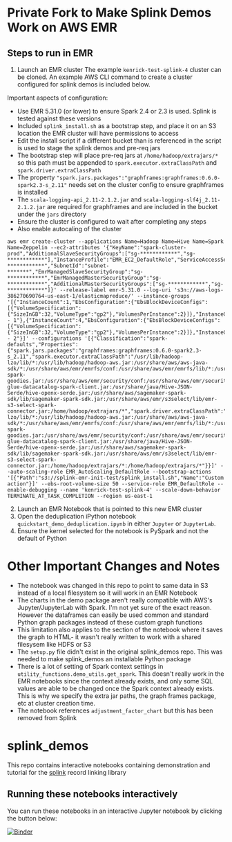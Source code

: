 # Private Fork to Make Splink Demos Work on AWS EMR

## Steps to run in EMR
1. Launch an EMR cluster
The example `kenrick-test-splink-4` cluster can be cloned. An example AWS CLI command to create a cluster configured for splink demos is included below. 

Important aspects of configuration:
* Use EMR 5.31.0 (or lower) to ensure Spark 2.4 or 2.3 is used. Splink is tested against these versions
* Included `splink_install.sh` as a bootstrap step, and place it on an S3 location the EMR cluster will have permissions to access
* Edit the install script if a different bucket than is referenced in the script is used to stage the splink demos and pre-req jars
* The bootstrap step will place pre-req jars at `/home/hadoop/extrajars/*` so this path must be appended to `spark.executor.extraClassPath` and `spark.driver.extraClassPath`
* The property `"spark.jars.packages":"graphframes:graphframes:0.6.0-spark2.3-s_2.11"` needs set on the cluster config to ensure graphframes is installed
* The `scala-logging-api_2.11-2.1.2.jar` and `scala-logging-slf4j_2.11-2.1.2.jar` are required for graphframes and are included in the bucket under the `jars` directory
* Ensure the cluster is configured to wait after completing any steps
* Also enable autocaling of the cluster


```
aws emr create-cluster --applications Name=Hadoop Name=Hive Name=Spark Name=Zeppelin --ec2-attributes '{"KeyName":"spark-cluster-prod","AdditionalSlaveSecurityGroups":["sg-************","sg-************"],"InstanceProfile":"EMR_EC2_DefaultRole","ServiceAccessSecurityGroup":"sg-************","SubnetId":"subnet-*******","EmrManagedSlaveSecurityGroup":"sg-************","EmrManagedMasterSecurityGroup":"sg-************","AdditionalMasterSecurityGroups":["sg-************","sg-************"]}' --release-label emr-5.31.0 --log-uri 's3n://aws-logs-386270690764-us-east-1/elasticmapreduce/' --instance-groups '[{"InstanceCount":1,"EbsConfiguration":{"EbsBlockDeviceConfigs":[{"VolumeSpecification":{"SizeInGB":32,"VolumeType":"gp2"},"VolumesPerInstance":2}]},"InstanceGroupType":"MASTER","InstanceType":"m5.xlarge","Name":"Master - 1"},{"InstanceCount":4,"EbsConfiguration":{"EbsBlockDeviceConfigs":[{"VolumeSpecification":{"SizeInGB":32,"VolumeType":"gp2"},"VolumesPerInstance":2}]},"InstanceGroupType":"CORE","InstanceType":"m5.xlarge","Name":"Core - 2"}]' --configurations '[{"Classification":"spark-defaults","Properties":{"spark.jars.packages":"graphframes:graphframes:0.6.0-spark2.3-s_2.11","spark.executor.extraClassPath":"/usr/lib/hadoop-lzo/lib/*:/usr/lib/hadoop/hadoop-aws.jar:/usr/share/aws/aws-java-sdk/*:/usr/share/aws/emr/emrfs/conf:/usr/share/aws/emr/emrfs/lib/*:/usr/share/aws/emr/emrfs/auxlib/*:/usr/share/aws/emr/goodies/lib/emr-spark-goodies.jar:/usr/share/aws/emr/security/conf:/usr/share/aws/emr/security/lib/*:/usr/share/aws/hmclient/lib/aws-glue-datacatalog-spark-client.jar:/usr/share/java/Hive-JSON-Serde/hive-openx-serde.jar:/usr/share/aws/sagemaker-spark-sdk/lib/sagemaker-spark-sdk.jar:/usr/share/aws/emr/s3select/lib/emr-s3-select-spark-connector.jar:/home/hadoop/extrajars/*","spark.driver.extraClassPath":"/usr/lib/hadoop-lzo/lib/*:/usr/lib/hadoop/hadoop-aws.jar:/usr/share/aws/aws-java-sdk/*:/usr/share/aws/emr/emrfs/conf:/usr/share/aws/emr/emrfs/lib/*:/usr/share/aws/emr/emrfs/auxlib/*:/usr/share/aws/emr/goodies/lib/emr-spark-goodies.jar:/usr/share/aws/emr/security/conf:/usr/share/aws/emr/security/lib/*:/usr/share/aws/hmclient/lib/aws-glue-datacatalog-spark-client.jar:/usr/share/java/Hive-JSON-Serde/hive-openx-serde.jar:/usr/share/aws/sagemaker-spark-sdk/lib/sagemaker-spark-sdk.jar:/usr/share/aws/emr/s3select/lib/emr-s3-select-spark-connector.jar:/home/hadoop/extrajars/*:/home/hadoop/extrajars/*"}}]' --auto-scaling-role EMR_AutoScaling_DefaultRole --bootstrap-actions '[{"Path":"s3://splink-emr-init-test/splink_install.sh","Name":"Custom action"}]' --ebs-root-volume-size 50 --service-role EMR_DefaultRole --enable-debugging --name 'kenrick-test-splink-4' --scale-down-behavior TERMINATE_AT_TASK_COMPLETION --region us-east-1
```

2. Launch an EMR Notebook that is pointed to this new EMR cluster
3. Open the deduplication iPython notebook `quickstart_demo_deduplication.ipynb` in either `Jupyter` or `JupyterLab`. 
4. Ensure the kernel selected for the notebook is PySpark and not the default of Python

# Other Important Changes and Notes
* The notebook was changed in this repo to point to same data in S3 instead of a local filesystem so it will work in an EMR Notebook
* The charts in the demo package aren't really compatible with AWS's Jupyter/JupyterLab with Spark. I'm not yet sure of the exact reason.  However the dataframes can easily be used common and standard Python graph packages instead of these custom graph functions
* This limitation also applies to the section of the notebook where it saves the graph to HTML- it wasn't really written to work with a shared filesysem like HDFS or S3
* The `setup.py` file didn't exist in the original splink_demos repo.  This was needed to make splink_demos an installable Python package
* There is a lot of setting of Spark context settings in `utility_functions.demo_utils.get_spark`.  This doesn't really work in the EMR notebooks since the context already exists, and only some SQL values are able to be changed once the Spark context already exists.  This is why we specify the extra jar paths, the graph frames package, etc at cluster creation time.  
* The notebook references `adjustment_factor_chart` but this has been removed from Splink

# splink_demos

This repo contains interactive notebooks containing demonstration and tutorial for the [splink](https://github.com/moj-analytical-services/splink) record linking library

## Running these notebooks interactively

You can run these notebooks in an interactive Jupyter notebook by clicking the button below:

[![Binder](https://mybinder.org/badge.svg)](https://mybinder.org/v2/gh/moj-analytical-services/splink_demos/master?urlpath=lab/tree/index.ipynb)
